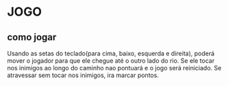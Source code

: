 # JOGO

## como jogar
Usando as setas do teclado(para cima, baixo, esquerda e direita), poderá mover
o jogador para que ele chegue até o outro lado do rio. Se ele tocar nos
inimigos ao longo do caminho nao pontuará e o jogo será reiniciado.
Se atravessar sem tocar nos inimigos, ira marcar pontos.
